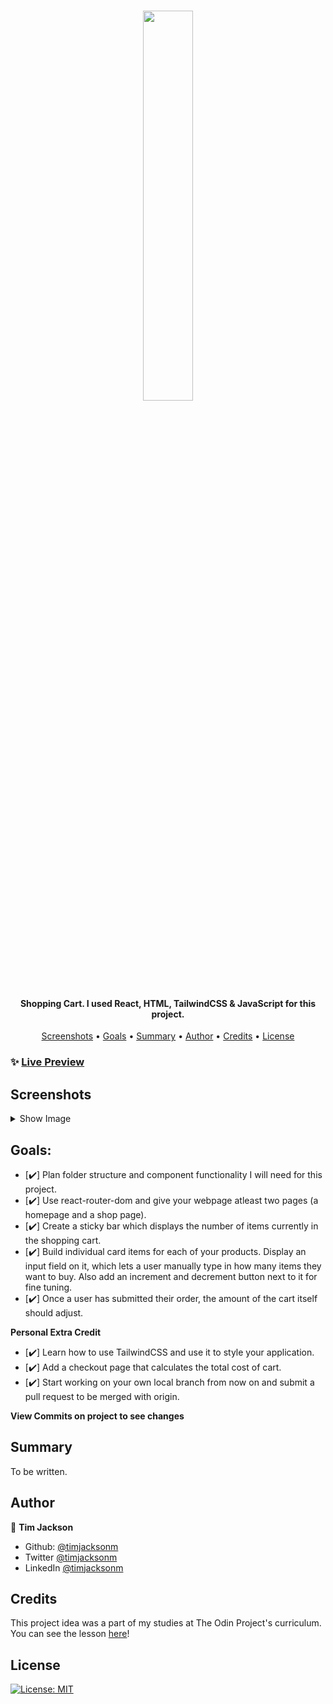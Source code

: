 <h1 align="center">
   <image src="/src/assets/Timberland Tools.webp" width="40%"> 
</h1>

<h4 align="center">Shopping Cart. I used React, HTML, TailwindCSS & JavaScript for this project.</h4>

<p align="center">
  <a href="#screenshots">Screenshots</a> •
  <a href="#goals">Goals</a> •
  <a href="#summary">Summary</a> •
  <a href="#author">Author</a> •
    <a href="#credits">Credits</a> •
  <a href="#license">License</a>
</p>

### ✨ [Live Preview](http://timjacksonm.github.io/Shopping-Cart)

## Screenshots

<details>
  <summary>Show Image</summary>

<image src="/src/assets/timberlandtoolsdemo.gif">

The next couple images show responsiveness of my web application.

---

   Home screen Galaxy S5 View
   
<image src="/src/assets/galaxys5.png">
   
---
   
Ipad shop inventory View
   
<image src="/src/assets/ipad.png">
   
---
   
Galaxy S5 item expanded details View
   
<image src="/src/assets/galaxys5_2.png">

---
   
Iphone X expanded details View
   
<image src="/src/assets/iphonex2.png">
   
---
   
Iphone X contact us View
   
<image src="/src/assets/iphonex.png">
   
---
   

   
</details>

## Goals:

- [✔️] Plan folder structure and component functionality I will need for this project.
- [✔️] Use react-router-dom and give your webpage atleast two pages (a homepage and a shop page).
- [✔️] Create a sticky bar which displays the number of items currently in the shopping cart.
- [✔️] Build individual card items for each of your products. Display an input field on it, which lets a user manually type in how many items they want to buy. Also add an increment and decrement button next to it for fine tuning.
- [✔️] Once a user has submitted their order, the amount of the cart itself should adjust.

**Personal Extra Credit**

- [✔️] Learn how to use TailwindCSS and use it to style your application.
- [✔️] Add a checkout page that calculates the total cost of cart.
- [✔️] Start working on your own local branch from now on and submit a pull request to be merged with origin.

**View Commits on project to see changes**

## Summary

To be written.

## Author

👤 **Tim Jackson**

- Github: [@timjacksonm](https://github.com/timjacksonm)
- Twitter [@timjacksonm](https://twitter.com/timjacksonm)
- LinkedIn [@timjacksonm](https://linkedin.com/in/timjacksonm)

## Credits

This project idea was a part of my studies at The Odin Project's curriculum. You can see the lesson <a href="https://www.theodinproject.com/paths/full-stack-javascript/courses/javascript/lessons/shopping-cart" target="_blank">here</a>!

## License

<p>
  <a href="https://choosealicense.com/licenses/mit/">
    <img alt="License: MIT" src="https://img.shields.io/badge/License-MIT-yellow.svg">
</p>

